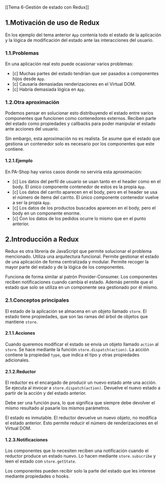 [[Tema 6-Gestión de estado con Redux]]

## 1.Motivación de uso de Redux
En los ejemplo del tema anterior `App` contenía todo el estado de la aplicación y la lógica de modificación del estado ante las interacciones del usuario.

### 1.1.Problemas
En una aplicación real esto puede ocasionar varios problemas:
+ [c] Muchas partes del estado tendrían que ser pasados a componentes hijos desde `App`.
+ [c] Causaría demasiadas renderizaciones en el Virtual DOM.
+ [c] Habría demasiada lógica en `App`.

### 1.2.Otra aproximación
Podemos pensar en solucionar esto distribuyendo el estado entre varios componentes que funcionen como contenedores externos. Reciben parte del estado como propiedades y callbacks para poder manipular el estado ante acciones del usuario.

Sin embargo, esta aproximación no es realista. Se asume que el estado que gestiona un contenedor solo es necesario por los componentes que este contiene.

#### 1.2.1.Ejemplo
En PA-Shop hay varios casos donde no serviría esta aproximación:
+ [c] Los datos del perfil de usuario se usan tanto en el header como en el body. El único componente contenedor de estos es la propia `App`.
+ [c] Los datos del carrito aparecen en el body, pero en el header se usa el número de ítems del carrito. El único componente contenedor vuelve a ser la propia `App`.
+ [c] Los datos de los productos buscados aparecen en el body, pero el body en un componente enorme.
+ [c] Con los datos de los pedidos ocurre lo mismo que en el punto anterior.

## 2.Introducción a Redux
Redux es otra librería de JavaScript que permite solucionar el problema mencionado. Utiliza una arquitectura funcional. Permite gestionar el estado de una aplicación de forma centralizada y modular. Permite recoger la mayor parte del estado y de la lógica de los componentes.

Funciona de forma similar al patrón Provider-Consumer. Los componentes reciben notificaciones cuando cambia el estado. Además permite que el estado que solo se utiliza en un componente sea gestionado por él mismo.

### 2.1.Conceptos principales
El estado de la aplicación se almacena en un objeto llamado `store`. El estado tiene propiedades, que son las ramas del árbol de objetos que mantiene `store`.

#### 2.1.1.Acciones
Cuando queremos modificar el estado se envía un objeto llamado `action` al `store`. Se hace mediante la función `store.dispatch(action)`. La acción contiene la propiedad `type`, que indica el tipo y otras propiedades adicionales.

#### 2.1.2.Reductor
El reductor es el encargado de producir un nuevo estado ante una acción. Se ejecuta al invocar a `store.dispatch(action)`. Devuelve el nuevo estado a partir de la acción y del estado anterior. 

Debe ser una función pura, lo que significa que siempre debe devolver el mismo resultado al pasarle los mismos parámetros. 

El estado es inmutable. El reductor devuelve un nuevo objeto, no modifica el estado anterior. Esto permite reducir el número de renderizaciones en el Virtual DOM.







#### 1.2.3.Notificaciones
Los componentes que lo necesiten reciben una notificación cuando el reductor produce un estado nuevo. Lo hacen mediante `store.subscribe` y leen el estado con `store.getState`. 

Los componentes pueden recibir solo la parte del estado que les interese mediante propiedades o hooks.

